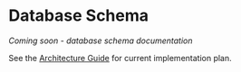 # Database Schema

*Coming soon - database schema documentation*

See the [Architecture Guide](./architecture.md) for current implementation plan.